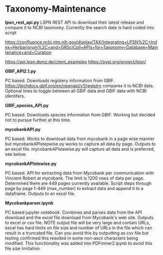 # Taxonomy-Maintenance

**lpsn_rest_api.py**
LSPN REST API to download their latest release and compare it to NCBI taxonomy. Currently the search date is hard coded into script

https://confluence.ncbi.nlm.nih.gov/display/TAX/Integrating+LPSN%2C+Index+Herbariorum%2C+and+GRSciColl+APIs+for+Taxonomy+Database+Maintenance+and+Curation

https://api.lpsn.dsmz.de/client_examples https://pypi.org/project/lpsn/

**GBIF_API2.1.py**

PC based. Downloads registery information from GBIF. https://techdocs.gbif.org/en/openapi/v1/registry compares it to NCBI data. Optional lines to toggle between all GBIF data and GBIF data with NCBI identifers. 

**GBIF_species_API.py** 

PC based. Downloads species information from GBIF. Working but decided not to pursue further at this time. 

**mycobankAPI.py**

PC based. Works to download data from mycobank in a page wise manner but mycobankAPIstepwise.py works to capture all data by page. Outputs to an excel file. mycobankAPIstewise.py will capture all data and is preferred, see below.

**mycobankAPIstewise.py**

PC based. API for extracting data from Mycobank per communication with Vincient Robert at mycobank. 
The limit is 1200 rows of data per page. Determined there are 449 pages currently available.
Script steps through page by page 1-449 (max_number) to extract data and append it to a 
dataframe. Outputs to an excel file. 

**Mycobankparser.ipynb**

PC based jupyter notebook. Combines and parses data from the API download and the excel file download from Mycobank's web site. Outputs to excel or csv file. NOTE output file will be very large and contain URLs, excel has hard limits on file size and number of URLs in the file which can result in a truncated file. Can you avoid this by outputting as csv file but testing confirmed this resulted in some non-ascii characters being modified. This functionality was added into PDFminer2.ipynb to avoid this file size limitation. 

 
